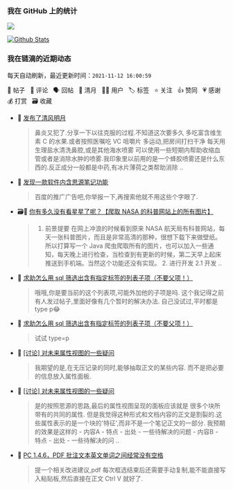 ### 我在 GitHub 上的统计

<a title="Hits" target="_blank" href="https://github.com/Crowds21/Crowds21"><img src="https://hits.b3log.org/crowds21/crowds21.svg"></a>

[![Github Stats](https://github-readme-stats.vercel.app/api?username=crowds21&theme=tokyonight&show_icons=true)](https://github.com/crowds21)

<!--events start -->

### 我在链滴的近期动态

每天自动刷新，最近更新时间：`2021-11-12 16:00:59`

📝 帖子 &nbsp; 💬 评论 &nbsp; 🗣 回帖 &nbsp; 🌙 清月 &nbsp; 👨‍💻 用户 &nbsp; 🏷️ 标签 &nbsp; ⭐️ 关注 &nbsp; 👍 赞同 &nbsp; 💗 感谢 &nbsp; 💰 打赏 &nbsp; 🗃 收藏

* 🌙 [发布了清风明月](https://ld246.com/member/crowds21/breezemoons/1636427891258)

  > 鼻炎又犯了.分享一下以往克服的过程.不知道这次要多久 多吃富含维生素 C 的水果.或者按照医嘱吃 VC 咀嚼片 多运动,把房间打扫干净 每天用生理盐水清洗鼻腔,或是其他海水喷雾 可以使用一些短期内帮助收缩血管或者是消除水肿的喷雾.我印象里以前用的是一个蜂胶喷雾还是什么东西的.反正成分一般都是中药,有冰片薄荷之类帮助消除 ..
* 💬 [发现一款软件内含思源笔记功能](https://ld246.com/article/1636334851352/comment/1636339770378#comments)

  > 百度的推广广告吧,你举报一下,再搜索他就不用这些个字眼了.
* 🗃📝 [你有多久没有看星星了呢？【爬取 NASA 的科普网站上的所有图片】](https://ld246.com/article/1636206449328)

  > 1. 前景提要 在网上冲浪的时候看到原来 NASA 航天局有科普网站，每天一张科普图片，而且是非常高清的那种，很想下载下来做壁纸。 所以打算写一个 Java 爬虫爬取所有的图片，也可以加入一些通知，每天晚上进行检查，当检查到有更新的时候，第二天早上起床推送到手机端。当然这个功能还没有实现。 2. 进行开发 2.1 开发 ..
* 💬 [求助怎么用 sql 筛选出含有指定标签的列表子项（不要父项！）](https://ld246.com/article/1636098976341/comment/1636164274704#comments)

  > 哦哦,你是要当前的这个列表项,可能外加他的子项是吗. 这个我记得之前有人发过帖子,里面好像有几个暂时的解决办法. 自己没试过,平时都是 type p😂
* 💬 [求助怎么用 sql 筛选出含有指定标签的列表子项（不要父项！）](https://ld246.com/article/1636098976341/comment/1636111800532#comments)

  > 试试 type=p
* 💬 [[讨论] 对未来属性视图的一些疑问](https://ld246.com/article/1635607020989/comment/1636099298762#comments)

  > 我期望的是,在无压记录的同时,能够抽取正文的某些内容. 而不是把必要的信息放入属性面板.
* 💬 [[讨论] 对未来属性视图的一些疑问](https://ld246.com/article/1635607020989/comment/1636098768712#comments)

  > 是的按照思源的思路,最后的属性视图呈现的面板应该就是 很多个块所带有的共同的属性. 但是我觉得这种形式和文档内容的正文是割裂的.这些属性表示的是一个块的'特征',而非不是一个笔记正文的一部分. 我预期的效果是这样的 - 内容A - 特点 - 出处 - 一些待解决的问题 - 内容B - 特点 - 出处 - 一些待解决的问 ..
* 💬 [PC 1.4.6，PDF 批注文本英文单词之间经常没有空格](https://ld246.com/article/1635968154673/comment/1635991220286#comments)

  > 提一个相关改进建议,pdf 每次框选结束后还需要手动复制,能不能直接写入粘贴板,然后直接在正文 Ctrl V 就好了.


<!--events end -->
